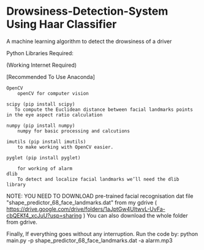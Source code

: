 # Drowsiness-Detection-System Using Haar Classifier
A machine learning algorithm to detect the drowsiness of a driver

Python Libraries Required:

(Working Internet Required)

[Recommended To Use Anaconda]
    
    OpenCV
        openCV for computer vision
    
    scipy (pip install scipy)
       To compute the Euclidean distance between facial landmarks points in the eye aspect ratio calculation

    numpy (pip install numpy)
        numpy for basic processing and calcutions

    imutils (pip install imutils)
        to make working with OpenCV easier.

    pyglet (pip install pyglet)

        for working of alarm
    dlib
        To detect and localize facial landmarks we’ll need the dlib library
        
   NOTE: YOU NEED TO DOWNLOAD pre-trained facial recognisation dat file "shape_predictor_68_face_landmarks.dat" from my gdrive 
   ( https://drive.google.com/drive/folders/1aJptGw4UltwvL-UvFa-cbQEKf4_xcJuU?usp=sharing )
   You can also download the whole folder from gdrive.
   
   Finally, If everything goes without any interruption. Run the code by:
   python main.py -p shape_predictor_68_face_landmarks.dat -a alarm.mp3

